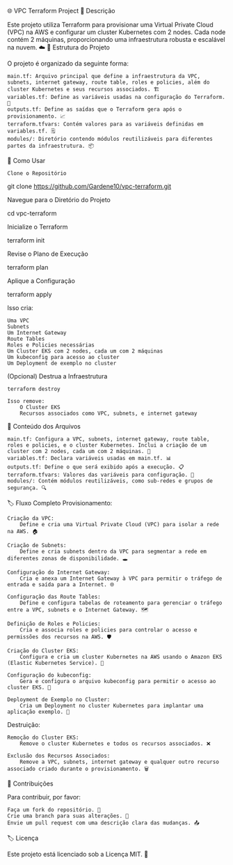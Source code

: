 🌐 VPC Terraform Project
📝 Descrição

Este projeto utiliza Terraform para provisionar uma Virtual Private Cloud (VPC) na AWS e configurar um cluster Kubernetes com 2 nodes. Cada node contém 2 máquinas, proporcionando uma infraestrutura robusta e escalável na nuvem. ☁️
📁 Estrutura do Projeto

O projeto é organizado da seguinte forma:

    main.tf: Arquivo principal que define a infraestrutura da VPC, subnets, internet gateway, route table, roles e policies, além do cluster Kubernetes e seus recursos associados. 🏗️
    variables.tf: Define as variáveis usadas na configuração do Terraform. 🔧
    outputs.tf: Define as saídas que o Terraform gera após o provisionamento. 📈
    terraform.tfvars: Contém valores para as variáveis definidas em variables.tf. 🗒️
    modules/: Diretório contendo módulos reutilizáveis para diferentes partes da infraestrutura. 📦

🚀 Como Usar

    Clone o Repositório

git clone https://github.com/Gardene10/vpc-terraform.git

Navegue para o Diretório do Projeto

cd vpc-terraform

Inicialize o Terraform

terraform init

Revise o Plano de Execução

terraform plan

Aplique a Configuração

terraform apply

Isso cria:

    Uma VPC
    Subnets
    Um Internet Gateway
    Route Tables
    Roles e Policies necessárias
    Um Cluster EKS com 2 nodes, cada um com 2 máquinas
    Um kubeconfig para acesso ao cluster
    Um Deployment de exemplo no cluster

(Opcional) Destrua a Infraestrutura

    terraform destroy

    Isso remove:
        O Cluster EKS
        Recursos associados como VPC, subnets, e internet gateway

📂 Conteúdo dos Arquivos

    main.tf: Configura a VPC, subnets, internet gateway, route table, roles e policies, e o cluster Kubernetes. Inclui a criação de um cluster com 2 nodes, cada um com 2 máquinas. 🏢
    variables.tf: Declara variáveis usadas em main.tf. 📊
    outputs.tf: Define o que será exibido após a execução. 📋
    terraform.tfvars: Valores das variáveis para configuração. 🧩
    modules/: Contém módulos reutilizáveis, como sub-redes e grupos de segurança. 🔍

🏷️ Fluxo Completo
Provisionamento:

    Criação da VPC:
        Define e cria uma Virtual Private Cloud (VPC) para isolar a rede na AWS. 🏠

    Criação de Subnets:
        Define e cria subnets dentro da VPC para segmentar a rede em diferentes zonas de disponibilidade. 🕳️

    Configuração do Internet Gateway:
        Cria e anexa um Internet Gateway à VPC para permitir o tráfego de entrada e saída para a Internet. 🌐

    Configuração das Route Tables:
        Define e configura tabelas de roteamento para gerenciar o tráfego entre a VPC, subnets e o Internet Gateway. 🗺️

    Definição de Roles e Policies:
        Cria e associa roles e policies para controlar o acesso e permissões dos recursos na AWS. 🛡️

    Criação do Cluster EKS:
        Configura e cria um cluster Kubernetes na AWS usando o Amazon EKS (Elastic Kubernetes Service). 🏢

    Configuração do kubeconfig:
        Gera e configura o arquivo kubeconfig para permitir o acesso ao cluster EKS. 🔧

    Deployment de Exemplo no Cluster:
        Cria um Deployment no cluster Kubernetes para implantar uma aplicação exemplo. 🚀

Destruição:

    Remoção do Cluster EKS:
        Remove o cluster Kubernetes e todos os recursos associados. ❌

    Exclusão dos Recursos Associados:
        Remove a VPC, subnets, internet gateway e qualquer outro recurso associado criado durante o provisionamento. 🗑️

🤝 Contribuições

Para contribuir, por favor:

    Faça um fork do repositório. 🍴
    Crie uma branch para suas alterações. 🌿
    Envie um pull request com uma descrição clara das mudanças. 📤

🏷️ Licença

Este projeto está licenciado sob a Licença MIT. 📝
